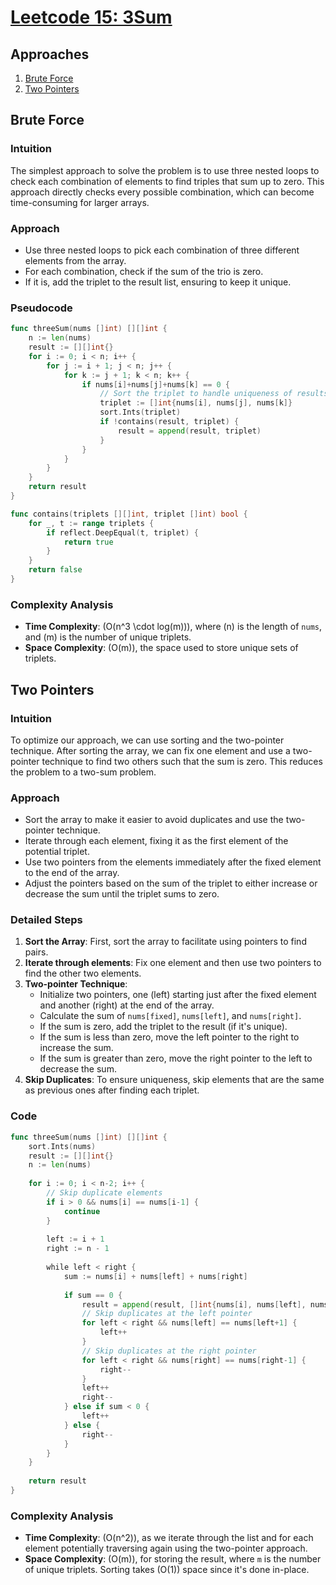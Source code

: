 # [Leetcode 15: 3Sum](https://leetcode.com/problems/3sum/)

## Approaches

1. [Brute Force](#brute-force)
2. [Two Pointers](#two-pointers)

## Brute Force

### Intuition

The simplest approach to solve the problem is to use three nested loops to check each combination of elements to find triples that sum up to zero. This approach directly checks every possible combination, which can become time-consuming for larger arrays.

### Approach

- Use three nested loops to pick each combination of three different elements from the array.
- For each combination, check if the sum of the trio is zero.
- If it is, add the triplet to the result list, ensuring to keep it unique.

### Pseudocode

```go
func threeSum(nums []int) [][]int {
    n := len(nums)
    result := [][]int{}
    for i := 0; i < n; i++ {
        for j := i + 1; j < n; j++ {
            for k := j + 1; k < n; k++ {
                if nums[i]+nums[j]+nums[k] == 0 {
                    // Sort the triplet to handle uniqueness of results
                    triplet := []int{nums[i], nums[j], nums[k]}
                    sort.Ints(triplet)
                    if !contains(result, triplet) {
                        result = append(result, triplet)
                    }
                }
            }
        }
    }
    return result
}

func contains(triplets [][]int, triplet []int) bool {
    for _, t := range triplets {
        if reflect.DeepEqual(t, triplet) {
            return true
        }
    }
    return false
}
```

### Complexity Analysis

- **Time Complexity**: \(O(n^3 \cdot log(m))\), where \(n\) is the length of `nums`, and \(m\) is the number of unique triplets.
- **Space Complexity**: \(O(m)\), the space used to store unique sets of triplets.

## Two Pointers

### Intuition

To optimize our approach, we can use sorting and the two-pointer technique. After sorting the array, we can fix one element and use a two-pointer technique to find two others such that the sum is zero. This reduces the problem to a two-sum problem.

### Approach

- Sort the array to make it easier to avoid duplicates and use the two-pointer technique.
- Iterate through each element, fixing it as the first element of the potential triplet.
- Use two pointers from the elements immediately after the fixed element to the end of the array.
- Adjust the pointers based on the sum of the triplet to either increase or decrease the sum until the triplet sums to zero.

### Detailed Steps

1. **Sort the Array**: First, sort the array to facilitate using pointers to find pairs.
2. **Iterate through elements**: Fix one element and then use two pointers to find the other two elements.
3. **Two-pointer Technique**: 
   - Initialize two pointers, one (left) starting just after the fixed element and another (right) at the end of the array.
   - Calculate the sum of `nums[fixed]`, `nums[left]`, and `nums[right]`.
   - If the sum is zero, add the triplet to the result (if it's unique).
   - If the sum is less than zero, move the left pointer to the right to increase the sum.
   - If the sum is greater than zero, move the right pointer to the left to decrease the sum.
4. **Skip Duplicates**: To ensure uniqueness, skip elements that are the same as previous ones after finding each triplet.

### Code

```go
func threeSum(nums []int) [][]int {
    sort.Ints(nums)
    result := [][]int{}
    n := len(nums)
    
    for i := 0; i < n-2; i++ {
        // Skip duplicate elements
        if i > 0 && nums[i] == nums[i-1] {
            continue
        }
        
        left := i + 1
        right := n - 1
        
        while left < right {
            sum := nums[i] + nums[left] + nums[right]
            
            if sum == 0 {
                result = append(result, []int{nums[i], nums[left], nums[right]})
                // Skip duplicates at the left pointer
                for left < right && nums[left] == nums[left+1] {
                    left++
                }
                // Skip duplicates at the right pointer
                for left < right && nums[right] == nums[right-1] {
                    right--
                }
                left++
                right--
            } else if sum < 0 {
                left++
            } else {
                right--
            }
        }
    }
    
    return result
}
```

### Complexity Analysis

- **Time Complexity**: \(O(n^2)\), as we iterate through the list and for each element potentially traversing again using the two-pointer approach.
- **Space Complexity**: \(O(m)\), for storing the result, where `m` is the number of unique triplets. Sorting takes \(O(1)\) space since it's done in-place.

